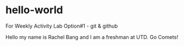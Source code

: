 # hello-world
For Weekly Activity Lab Option#1 - git &amp; github

Hello my name is Rachel Bang and 
I am a freshman at UTD.
Go Comets!
